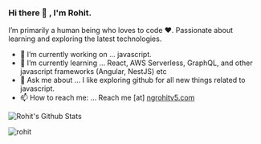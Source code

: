 ### Hi there 👋 , I'm Rohit.

I’m primarily a human being who loves to code ❤️.
Passionate about learning and exploring the latest technologies.

- 🔭 I’m currently working on ... javascript.
- 🌱 I’m currently learning ... React, AWS Serverless, GraphQL, and other javascript frameworks (Angular, NestJS) etc
- 💬 Ask me about ... I like exploring github for all new things related to javascript.
- 📫 How to reach me: ... Reach me [at] [ngrohitv5.com](https://www.linkedin.com/in/rohit-v5/) 

![Rohit's Github Stats](https://github-readme-stats.vercel.app/api?username=rohitv5&count_private=true&theme=default&show_icons=true)
<p align="left"> <img src="https://komarev.com/ghpvc/?username=rohitv5" alt="rohit" /> </p>
